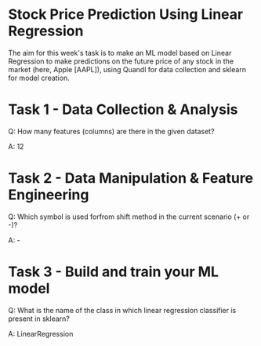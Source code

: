 # Stock Price Prediction Using Linear Regression

The aim for this week's task is to make an ML model based on Linear Regression to make predictions on the future price of any stock in the market (here, Apple [AAPL]), using Quandl for data collection and sklearn for model creation.

# Task 1 - Data Collection & Analysis
Q: How many features (columns) are there in the given dataset?

A: 12

# Task 2 - Data Manipulation & Feature Engineering
Q: Which symbol is used forfrom shift method in the current scenario (+ or -)?

A: -

# Task 3 - Build and train your ML model
Q: What is the name of the class in which linear regression classifier is present in sklearn?

A: LinearRegression
